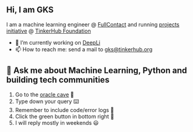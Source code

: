 ## Hi, I am GKS
I am a machine learning engineer @ [FullContact](https://fullcontact,com) and running [projects initiative](https://github.com/tinkerhub-org) @ [TinkerHub Foundation](https://tinkerhub.org)

- 🔭 I’m currently working on [DeepLi](https://github.com/Nysa-clan/DeepLI)
- 📫 How to reach me: send a mail to gks@tinkerhub.org

## 💬 Ask me about Machine Learning, Python and building tech communities
1. Go to the [oracle cave](https://github.com/GopikrishnanSasikumar/GopikrishnanSasikumar/issues/new) :crystal_ball:
2. Type down your query :keyboard: 
3. Remember to include code/error logs :bug:
4. Click the green button in bottom right :cowboy_hat_face: 
5. I will reply mostly in weekends :smiley:

